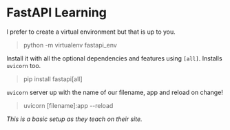 # FastAPI Learning

I prefer to create a virtual environment but that is up to you.

> python -m virtualenv fastapi_env

Install it with all the optional dependencies and features using `[all]`.
Installs `uvicorn` too.

> pip install fastapi[all]

`uvicorn` server up with the name of our filename, app and reload on change!

> uvicorn [filename]:app --reload

_This is a basic setup as they teach on their site._
